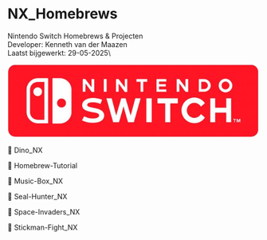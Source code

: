 # NX_Homebrews
Nintendo Switch Homebrews & Projecten\
Developer: Kenneth van der Maazen\
Laatst bijgewerkt: 29-05-2025\

![alt text](image.png)



📁 Dino_NX

📁 Homebrew-Tutorial

📁 Music-Box_NX

📁 Seal-Hunter_NX

📁 Space-Invaders_NX

📁 Stickman-Fight_NX

